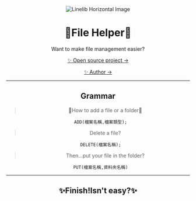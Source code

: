 <div align="center">
  <img src="https://upload.cc/i1/2022/11/28/80nMJW.png" alt="Linelib Horizontal Image" />

# 🍃File Helper🍃
Want to make file management easier?

[✨ Open source project →](https://github.com/TLcut/FileHelper)   
     
[✨ Author →](https://github.com/TLcut)
***
   
## Grammar
> 📂How to add a file or a folder📂
```
  ADD(檔案名稱,檔案類型);
```
> Delete a file?
```
  DELETE(檔案名稱);
```
> Then...put your file in the folder?
```
  PUT(檔案名稱,資料夾名稱)
```
***
## ✨Finish!Isn't easy?✨
</div>
